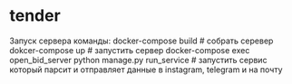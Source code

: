 # tender
Запуск сервера
команды: 
docker-compose build # собрать серевер
dokcer-compose up # запустить сервер
docker-compose exec open_bid_server python manage.py run_service # запустить сервис который парсит и отправляет данные в instagram, telegram и на почту

